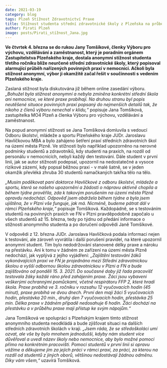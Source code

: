 ```yaml
---
date: 2021-03-19
category: blog
tags: Plzeň Stížnost Zdravotnictví Praxe
title: Stížnost studenta střední zdravotnické školy z Plzeňska na průběh povinných praxí nezapadla a aktivně se řeší!
author: Pirati Plzeň
image: posts/Pirati_stížnost_Jana.jpg
---
```

**Ve čtvrtek 4. března se do rukou Jany Tomšíkové, členky Výboru pro výchovu, vzdělávání a zaměstnanost, který je poradním orgánem Zastupitelstva Plzeňského kraje, dostala anonymní stížnost studenta třetího ročníku blíže neurčené střední zdravotnické školy, který popisoval alarmující průběh nařízených povinných praxí v nemocnici. Ačkoli byla stížnost anonymní, výbor ji okamžitě začal řešit v součinnosti s vedením Plzeňského kraje.**

Zaslaná stížnost byla diskutována již během online zasedání výboru. *„Bohužel byla stížnost anonymní a nebyla zmíněna konkrétní střední škola ani nemocnice, ve které praxe probíhají. Na druhou stranu byl popis neutěšené situace povinných praxí popsaný do nejmenších detailů tak, že nikoho z členů výboru nenechal v klidu,“* popisuje Jana Tomšíková, zastupitelka MO4 Plzeň a členka Výboru pro výchovu, vzdělávání a zaměstnanost. 

Na popud anonymní stížnosti se Jana Tomšíková domluvila s vedoucí Odboru školství, mládeže a sportu Plzeňského kraje JUDr. Jaroslavu Havlíčkovou MBA a bylo zahájeno šetření praxí středních zdravotních škol na území města Plzně. Ve stížnosti bylo například upozorněno na nerovné podmínky studentů a zdravotníků, kdy studenti na praxích, na rozdíl od personálu v nemocnicích, nebyli každý den testováni. Dále student v první linii, jak se autor stížnosti podepsal, upozornil na nedostatečné a vysoce rizikové zázemí, kdy popsal běžnou praxi - v malé šatně, se v jeden okamžik převléká zhruba 30 studentů namačkaných takřka tělo na tělo.

*„Musím poděkovat paní doktorce Havlíčkové z odboru školství, mládeže a sportu, která se našeho upozornění a žádosti o nápravu aktivně chopila a během týdne prověřila, zda k takovým porušením na území města Plzně opravdu nedochází. Odpověď jsem obdržela během týdne a byla jsem ujištěna, že v Plzni vše funguje, jak má. Nicméně, budeme pátrat dál v rámci Plzeňského kraje,“* popisuje Tomšíková. Každopádně, se s testováním studentů na povinných praxích ve FN v Plzni pravděpodobně započalo u všech studentů až 15. března, tedy po týdnu od předání informace o stížnosti anonymního studenta a po doručení odpovědi Janě Tomšíkové.

V odpovědi z 12. března JUDr. Jaroslava Havlíčková podala informaci nejen k testování, ale zároveň vyvrátila i další porušení pravidel, na které upozornil anonymní student. Tím bylo nedodržování stanovené délky praxe a nároku na přestávku. Ani k tomu v žádném ze zařízení na území města Plzně nedochází, jak vyplývá z jejího vyjádření: *„Zajištění testování žáků vykonávajících praxi ve FN je projednáno mezi Střední zdravotnickou školou a vyšší odbornou školou zdravotnickou v Plzni a FN a bude zajišťováno od pondělí 15. 3. 2021. Do současné doby již řada pracovišť testovala žáky každé ráno před zahájením praxe. Žáci jsou vybaveni veškerými ochrannými pomůckami, včetně respirátoru FFP 2, které hradí škola. Praxe probíhá ve 3. ročníku v rozsahu 12 vyučovacích hodin (45 minut), praxe probíhá ve dvou dnech. První den mají žáci 5 vyučovacích hodin, přestávka 20 min., druhý den 7 vyučovacích hodin, přestávka 25 min. Délka praxe v žádném případě nedosahuje 6 hodin. Žáci dochází na přestávku a v průběhu praxe mají přístup ke svým nápojům.“*

Jana Tomšíková ve spolupráci s Plzeňským krajem tímto stížnost anonymního studenta neodkládá a bude zjišťovat situaci na dalších středních zdravotních školách v kraji. *„Jsem ráda, že se středoškoláci umí ozvat, ale vše by bylo mnohem jednodušší, kdyby nám student více důvěřoval a uvedl název školy nebo nemocnice, aby bylo možné pomoci přímo na konkrétním pracovišti. Pomoci studentů v první linii si opravu vážíme a děkujeme jim za jejich práci v rámci praxí, za práci, za kterou na rozdíl od studentů z jiných oborů, většinou nedostávají žádnou odměnu. Díky vám všem,“* uzavírá Tomšíková. 
